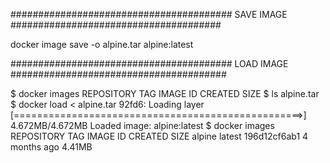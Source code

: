 

######################################## SAVE IMAGE ######################################

docker image save -o alpine.tar alpine:latest


######################################## LOAD IMAGE #######################################

$ docker images
REPOSITORY          TAG                 IMAGE ID            CREATED             SIZE
$ ls
alpine.tar
$ docker load < alpine.tar
92fd6: Loading layer [==================================================>]  4.672MB/4.672MB
Loaded image: alpine:latest
$ docker images
REPOSITORY          TAG                 IMAGE ID            CREATED             SIZE
alpine              latest              196d12cf6ab1        4 months ago        4.41MB














